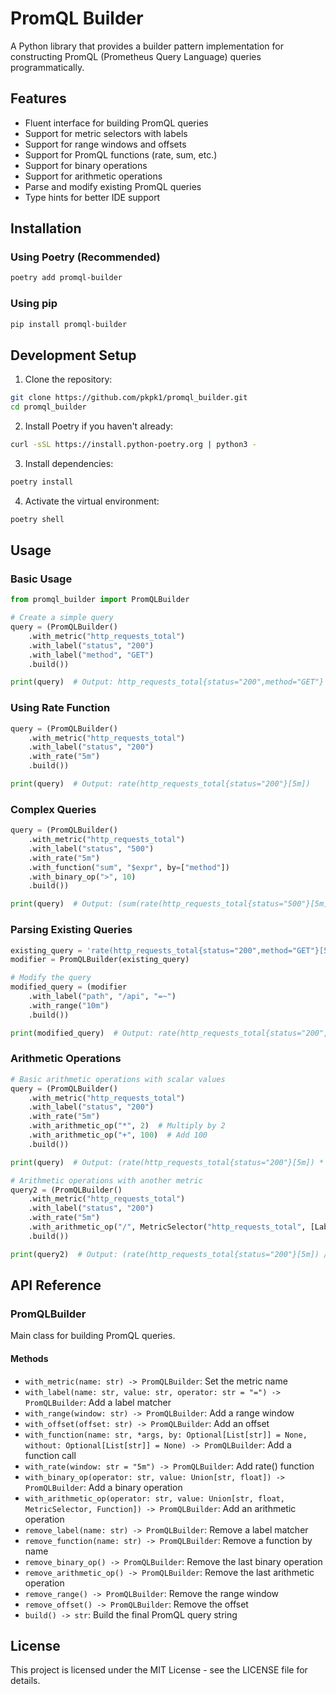 # PromQL Builder

A Python library that provides a builder pattern implementation for constructing PromQL (Prometheus Query Language) queries programmatically.

## Features

- Fluent interface for building PromQL queries
- Support for metric selectors with labels
- Support for range windows and offsets
- Support for PromQL functions (rate, sum, etc.)
- Support for binary operations
- Support for arithmetic operations
- Parse and modify existing PromQL queries
- Type hints for better IDE support

## Installation

### Using Poetry (Recommended)

```bash
poetry add promql-builder
```

### Using pip

```bash
pip install promql-builder
```

## Development Setup

1. Clone the repository:
```bash
git clone https://github.com/pkpk1/promql_builder.git
cd promql_builder
```

2. Install Poetry if you haven't already:
```bash
curl -sSL https://install.python-poetry.org | python3 -
```

3. Install dependencies:
```bash
poetry install
```

4. Activate the virtual environment:
```bash
poetry shell
```

## Usage

### Basic Usage

```python
from promql_builder import PromQLBuilder

# Create a simple query
query = (PromQLBuilder()
    .with_metric("http_requests_total")
    .with_label("status", "200")
    .with_label("method", "GET")
    .build())

print(query)  # Output: http_requests_total{status="200",method="GET"}
```

### Using Rate Function

```python
query = (PromQLBuilder()
    .with_metric("http_requests_total")
    .with_label("status", "200")
    .with_rate("5m")
    .build())

print(query)  # Output: rate(http_requests_total{status="200"}[5m])
```

### Complex Queries

```python
query = (PromQLBuilder()
    .with_metric("http_requests_total")
    .with_label("status", "500")
    .with_rate("5m")
    .with_function("sum", "$expr", by=["method"])
    .with_binary_op(">", 10)
    .build())

print(query)  # Output: (sum(rate(http_requests_total{status="500"}[5m])) by (method) > 10)
```

### Parsing Existing Queries

```python
existing_query = 'rate(http_requests_total{status="200",method="GET"}[5m])'
modifier = PromQLBuilder(existing_query)

# Modify the query
modified_query = (modifier
    .with_label("path", "/api", "=~")
    .with_range("10m")
    .build())

print(modified_query)  # Output: rate(http_requests_total{status="200",method="GET",path=~"/api"}[10m])
```

### Arithmetic Operations

```python
# Basic arithmetic operations with scalar values
query = (PromQLBuilder()
    .with_metric("http_requests_total")
    .with_label("status", "200")
    .with_rate("5m")
    .with_arithmetic_op("*", 2)  # Multiply by 2
    .with_arithmetic_op("+", 100)  # Add 100
    .build())

print(query)  # Output: (rate(http_requests_total{status="200"}[5m]) * 2 + 100)

# Arithmetic operations with another metric
query2 = (PromQLBuilder()
    .with_metric("http_requests_total")
    .with_label("status", "200")
    .with_rate("5m")
    .with_arithmetic_op("/", MetricSelector("http_requests_total", [LabelMatcher("status", "500")]))
    .build())

print(query2)  # Output: (rate(http_requests_total{status="200"}[5m]) / http_requests_total{status="500"})
```

## API Reference

### PromQLBuilder

Main class for building PromQL queries.

#### Methods

- `with_metric(name: str) -> PromQLBuilder`: Set the metric name
- `with_label(name: str, value: str, operator: str = "=") -> PromQLBuilder`: Add a label matcher
- `with_range(window: str) -> PromQLBuilder`: Add a range window
- `with_offset(offset: str) -> PromQLBuilder`: Add an offset
- `with_function(name: str, *args, by: Optional[List[str]] = None, without: Optional[List[str]] = None) -> PromQLBuilder`: Add a function call
- `with_rate(window: str = "5m") -> PromQLBuilder`: Add rate() function
- `with_binary_op(operator: str, value: Union[str, float]) -> PromQLBuilder`: Add a binary operation
- `with_arithmetic_op(operator: str, value: Union[str, float, MetricSelector, Function]) -> PromQLBuilder`: Add an arithmetic operation
- `remove_label(name: str) -> PromQLBuilder`: Remove a label matcher
- `remove_function(name: str) -> PromQLBuilder`: Remove a function by name
- `remove_binary_op() -> PromQLBuilder`: Remove the last binary operation
- `remove_arithmetic_op() -> PromQLBuilder`: Remove the last arithmetic operation
- `remove_range() -> PromQLBuilder`: Remove the range window
- `remove_offset() -> PromQLBuilder`: Remove the offset
- `build() -> str`: Build the final PromQL query string

## License

This project is licensed under the MIT License - see the LICENSE file for details.
